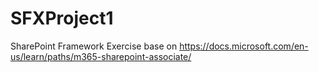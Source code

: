 # SFXProject1
SharePoint Framework Exercise base on https://docs.microsoft.com/en-us/learn/paths/m365-sharepoint-associate/
